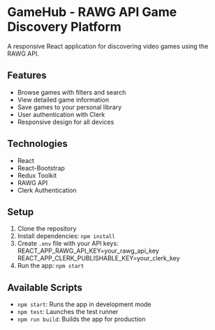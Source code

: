 # GameHub - RAWG API Game Discovery Platform

A responsive React application for discovering video games using the RAWG API.

## Features

- Browse games with filters and search
- View detailed game information
- Save games to your personal library
- User authentication with Clerk
- Responsive design for all devices

## Technologies

- React
- React-Bootstrap
- Redux Toolkit
- RAWG API
- Clerk Authentication

## Setup

1. Clone the repository
2. Install dependencies: `npm install`
3. Create `.env` file with your API keys:
    REACT_APP_RAWG_API_KEY=your_rawg_api_key
    REACT_APP_CLERK_PUBLISHABLE_KEY=your_clerk_key
4. Run the app: `npm start`

## Available Scripts

- `npm start`: Runs the app in development mode
- `npm test`: Launches the test runner
- `npm run build`: Builds the app for production
